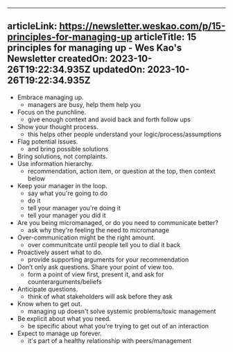 -----------------------
articleLink: https://newsletter.weskao.com/p/15-principles-for-managing-up
articleTitle: 15 principles for managing up - Wes Kao&#x27;s Newsletter
createdOn: 2023-10-26T19:22:34.935Z
updatedOn: 2023-10-26T19:22:34.935Z
-----------------------

- Embrace managing up.
  - managers are busy, help them help you
- Focus on the punchline.
  - give enough context and avoid back and forth follow ups
- Show your thought process.
  - this helps other people understand your logic/process/assumptions
- Flag potential issues.
  - and bring possible solutions
- Bring solutions, not complaints.
- Use information hierarchy.
  - recommendation, action item, or question at the top, then context below
- Keep your manager in the loop.
  - say what you're going to do
  - do it
  - tell your manager you're doing it
  - tell your manager you did it
- Are you being micromanaged, or do you need to communicate better?
  - ask why they're feeling the need to micromanage
- Over-communication might be the right amount.
  - over communitcate until people tell you to dial it back
- Proactively assert what to do.
  - provide supporting arguments for your recommendation
- Don’t only ask questions. Share your point of view too.
  - form a point of view first, present it, and ask for counterarguments/beliefs
- Anticipate questions.
  - think of what stakeholders will ask before they ask
- Know when to get out.
  - managing up doesn't solve systemic problems/toxic management
- Be explicit about what you need.
  - be specific about what you're trying to get out of an interaction
- Expect to manage up forever.
  - it's part of a healthy relationship with peers/management